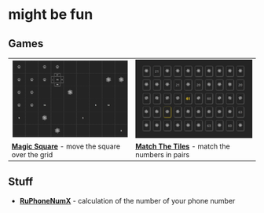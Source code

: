 # might be fun

Games
---

<table>
    <tr>
        <td><a href="https://papaproger.github.io/magicsquare/"><img src="magicsquare.jpg" alt="Magic Square" title="Enjoy your adventure!" /></a></td>
        <td><a href="https://papaproger.github.io/matchthetiles/"><img src="matchthetiles.jpg" alt="Match The Tiles" title="Make your brain work!" /></a></td>
    </tr>
    <tr>
        <td width="50%"><a href="https://github.com/papaproger/magicsquare"><b>Magic Square</b></a> - move the square over the grid</td>
        <td width="50%"><a href="https://github.com/papaproger/matchthetiles"><b>Match The Tiles</b></a> - match the numbers in pairs</td>
    </tr>
</table>

Stuff
---

* **[RuPhoneNumX](https://github.com/papaproger/RuPhoneNumX)** - calculation of the number of your phone number
